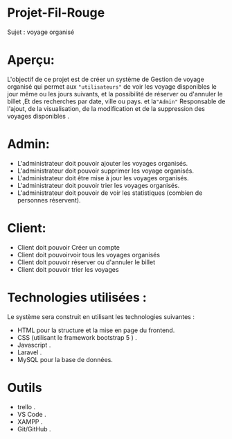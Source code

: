 # Projet-Fil-Rouge
Sujet : voyage organisé

# Aperçu:

 L'objectif de ce projet est de créer un système de Gestion de voyage organisé qui permet aux 
 ``"utilisateurs"`` de voir les voyage disponibles  le jour même ou les jours suivants, et la possibilité de réserver ou d'annuler le billet ,Et des recherches par date, ville ou pays. et la``"Admin"``  Responsable de l'ajout, de la visualisation, de la modification et de la suppression des voyages disponibles .

# Admin:

- L'administrateur doit pouvoir ajouter  les voyages organisés.
- L'administrateur doit pouvoir supprimer les voyage organisés.
- L'administrateur doit être  mise à jour les voyages organisés.
- L'administrateur doit pouvoir trier  les voyages organisés.
- L'administrateur doit pouvoir  de voir les statistiques (combien de personnes réservent).


# Client:

- Client  doit pouvoir Créer un compte
- Client  doit pouvoirvoir tous les voyages organisés 
- Client  doit pouvoir réserver ou d'annuler le billet 
- Client  doit pouvoir trier  les voyages 

# Technologies utilisées :
Le système sera construit en utilisant les technologies suivantes :

- HTML pour la structure et la mise en page du frontend.
- CSS (utilisant le framework  bootstrap 5 ) .
- Javascript  .
- Laravel .
- MySQL pour la base de données.

# Outils

- trello .
- VS Code .
- XAMPP .
- Git/GitHub .
